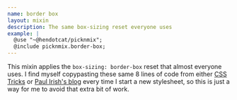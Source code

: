 ```yaml
---
name: border box
layout: mixin
description: The same box-sizing reset everyone uses
example: |
  @use "~@hendotcat/picknmix";
  @include picknmix.border-box;
---
```


This mixin applies the `box-sizing: border-box` reset that almost everyone
uses. I find myself copypasting these same 8 lines of code from either [CSS
Tricks] or [Paul Irish's blog] every time I start a new stylesheet, so this
is just a way for me to avoid that extra bit of work.

[CSS Tricks]: https://css-tricks.com/inheriting-box-sizing-probably-slightly-better-best-practice/
[Paul Irish's blog]: https://www.paulirish.com/2012/box-sizing-border-box-ftw/


